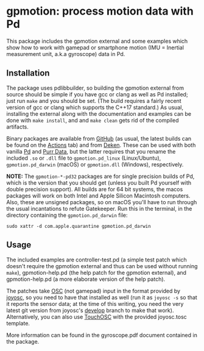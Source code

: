 # gpmotion: process motion data with Pd

This package includes the gpmotion external and some examples which show how to work with gamepad or smartphone motion (IMU = Inertial measurement unit, a.k.a gyroscope) data in Pd.

## Installation

The package uses pdlibbuilder, so building the gpmotion external from source should be simple if you have gcc or clang as well as Pd installed; just run `make` and you should be set. (The build requires a fairly recent version of gcc or clang which supports the C++17 standard.) As usual, installing the external along with the documentation and examples can be done with `make install`, and and `make clean` gets rid of the compiled artifacts.

Binary packages are available from [GitHub](https://github.com/agraef/gpmotion/releases) (as usual, the latest builds can be found on the [Actions](https://github.com/agraef/gpmotion/actions) tab) and from [Deken](http://deken.puredata.info/library/gpmotion). These can be used with both vanilla [Pd](http://msp.ucsd.edu/software.html) and [Purr Data](https://agraef.github.io/purr-data/), but the latter requires that you rename the included `.so` or `.dll` file to  `gpmotion.pd_linux` (Linux/Ubuntu), `gpmotion.pd_darwin` (macOS) or `gpmotion.dll` (Windows), respectively.

**NOTE:** The `gpmotion-*-pd32` packages are for single precision builds of Pd, which is the version that you should get (unless you built Pd yourself with double precision support). All builds are for 64 bit systems, the macos packages will work on both Intel and Apple Silicon Macintosh computers. Also, these are unsigned packages, so on macOS you'll have to run through the usual incantations to refute Gatekeeper. Run this in the terminal, in the directory containing the `gpmotion.pd_darwin` file:

~~~shell
sudo xattr -d com.apple.quarantine gpmotion.pd_darwin
~~~

## Usage

The included examples are controller-test.pd (a simple test patch which doesn't require the gpmotion external and thus can be used without running `make`), gpmotion-help.pd (the help patch for the gpmotion external), and gpmotion-help.pd (a more elaborate version of the help patch).

The patches take [OSC](https://opensoundcontrol.stanford.edu/) (not gamepad) input in the format provided by [joyosc](https://github.com/danomatika/joyosc), so you need to have that installed as well (run it as `joyosc -s` so that it reports the sensor data; at the time of this writing, you need the very latest git version from joyosc's [develop](https://github.com/danomatika/joyosc/tree/develop) branch to make that work). Alternatively, you can also use [TouchOSC](https://hexler.net/touchosc) with the provided joyosc.tosc template.

More information can be found in the gyroscope.pdf document contained in the package.